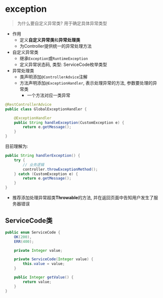 # exception

> 为什么要自定义异常类?
> 用于确定具体异常类型

- 作用
  - 定义**自定义异常类**和**异常处理类**
  - 为Controller提供统一的异常处理方法
- 自定义异常类
  - 继承`Exception`或`RuntimeException`
  - 定义异常状态码, 类型: ServiceCode枚举类型
- 异常处理类
  - 类声明添加`@ControllerAdvice`注解
  - 方法声明添加`@ExceptionHandler`, 表示处理异常的方法, 参数要处理的异常类
    - 一个方法对应一类异常

```java
@RestControllerAdvice
public class GlobalExceptionHandler {

    @ExceptionHandler
    public String handleException(CustomException e) {
        return e.getMessage();
    }
}
```

目前理解为: 

```java
public String handlerException() {
    try {
        // 业务逻辑
        controller.throwExceptionMethod();
    } catch (CustomException e) {
        return e.getMessage();
    }
}
```

- 推荐添加处理异常超类**Throwable**的方法, 并在返回页面中告知用户发生了服务器错误

## ServiceCode类

```java
public enum ServiceCode {
    OK(200),
    ERR(400);

    private Integer value;

    private ServiceCode(Integer value) {
        this.value = value;
    }

    public Integer getValue() {
        return value;
    }
}
```